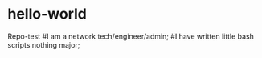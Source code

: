 # hello-world
Repo-test
#I am a network tech/engineer/admin;
#I have written little bash scripts nothing major;
